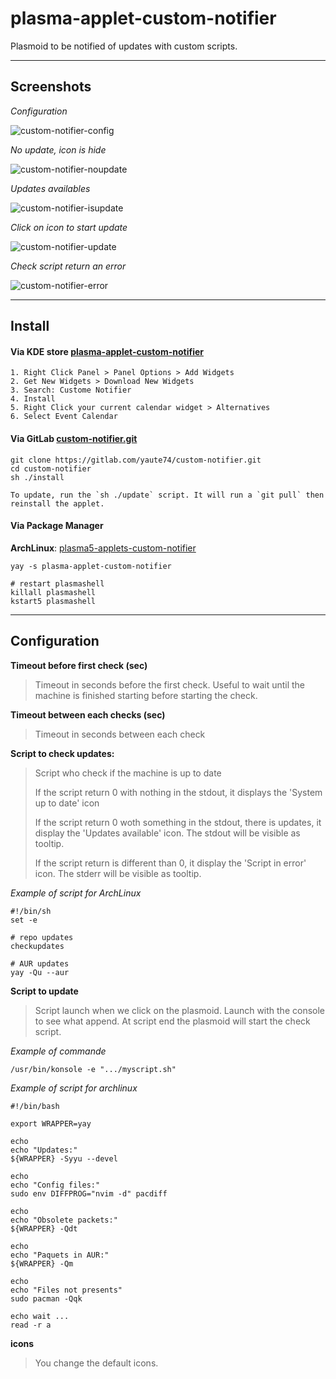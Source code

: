 # plasma-applet-custom-notifier

Plasmoid to be notified of updates with custom scripts.

----
## Screenshots

*Configuration*

![custom-notifier-config](/uploads/fafd3f9500765aeeb050ce1441047a59/custom-notifier-config.png)

*No update, icon is hide*

![custom-notifier-noupdate](/uploads/5ace0fdef58a990f2da26abd16aca22c/custom-notifier-noupdate.png)

*Updates availables*

![custom-notifier-isupdate](/uploads/2a68fbae7a2c2e2268f2862c2c5ff486/custom-notifier-isupdate.png)

*Click on icon to start update*

![custom-notifier-update](/uploads/7b14a8afb631972a73016d401d48ea64/custom-notifier-update.png)

*Check script return an error*

![custom-notifier-error](/uploads/3fbab0484f098680a9bc8a6dacd17042/custom-notifier-error.png)







----
## Install

#### Via KDE store [plasma-applet-custom-notifier](https://store.kde.org/p/xxx/)
	1. Right Click Panel > Panel Options > Add Widgets
	2. Get New Widgets > Download New Widgets
	3. Search: Custome Notifier
	4. Install
	5. Right Click your current calendar widget > Alternatives
	6. Select Event Calendar


#### Via GitLab [custom-notifier.git](https://gitlab.com/yaute74/custom-notifier.git)

	git clone https://gitlab.com/yaute74/custom-notifier.git
	cd custom-notifier
	sh ./install

	To update, run the `sh ./update` script. It will run a `git pull` then reinstall the applet.

#### Via Package Manager

**ArchLinux**: [plasma5-applets-custom-notifier](https://aur.archlinux.org/packages/plasma5-applets-custom-notifier)

    yay -s plasma-applet-custom-notifier
    
    # restart plasmashell
    killall plasmashell
    kstart5 plasmashell


----
## Configuration
**Timeout before first check (sec)**
> Timeout in seconds before the first check. Useful to wait until the machine is finished starting before starting the check.
    
**Timeout between each checks (sec)**
> Timeout in seconds between each check

**Script to check updates:**
> Script who check if the machine is up to date
>
>If the script return 0 with nothing in the stdout, it displays the 'System up to date' icon
>
>If the script return 0 woth something in the stdout, there is updates, it display the 'Updates available' icon. The stdout will be visible as tooltip.
>
>If the script return is different than 0, it display the 'Script in error' icon. The stderr will be visible as tooltip.

*Example of script for ArchLinux*

    #!/bin/sh
    set -e

    # repo updates
    checkupdates

    # AUR updates
    yay -Qu --aur

**Script to update**
> Script launch when we click on the plasmoid. Launch with the console to see what append. At script end the plasmoid will start the check script.

*Example of commande*

    /usr/bin/konsole -e ".../myscript.sh"

*Example of script for archlinux*

    #!/bin/bash

    export WRAPPER=yay

    echo
    echo "Updates:"
    ${WRAPPER} -Syyu --devel

    echo
    echo "Config files:"
    sudo env DIFFPROG="nvim -d" pacdiff

    echo
    echo "Obsolete packets:"
    ${WRAPPER} -Qdt

    echo
    echo "Paquets in AUR:"
    ${WRAPPER} -Qm

	echo
	echo "Files not presents"
	sudo pacman -Qqk

    echo wait ...
    read -r a



**icons**
>You change the default icons.
